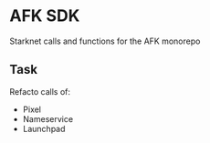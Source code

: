 # AFK SDK

Starknet calls and functions for the AFK monorepo


## Task

Refacto calls of:

- Pixel
- Nameservice
- Launchpad